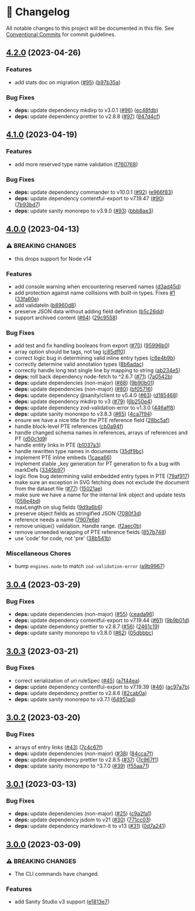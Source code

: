 <!-- markdownlint-disable --><!-- textlint-disable -->

# 📓 Changelog

All notable changes to this project will be documented in this file. See
[Conventional Commits](https://conventionalcommits.org) for commit guidelines.

## [4.2.0](https://github.com/sanity-io/contentful-to-sanity/compare/v4.1.0...v4.2.0) (2023-04-26)

### Features

- add stats doc on migration ([#95](https://github.com/sanity-io/contentful-to-sanity/issues/95)) ([b97b35a](https://github.com/sanity-io/contentful-to-sanity/commit/b97b35aaeb0d9247d178fabe41f4cf4228b9320e))

### Bug Fixes

- **deps:** update dependency mkdirp to v3.0.1 ([#96](https://github.com/sanity-io/contentful-to-sanity/issues/96)) ([ec48fdb](https://github.com/sanity-io/contentful-to-sanity/commit/ec48fdbb9e062aefd101fd3964f0f2ecdd9584bd))
- **deps:** update dependency prettier to v2.8.8 ([#97](https://github.com/sanity-io/contentful-to-sanity/issues/97)) ([847d4cf](https://github.com/sanity-io/contentful-to-sanity/commit/847d4cf37bf1a6ad8622b61e52770411bb26356f))

## [4.1.0](https://github.com/sanity-io/contentful-to-sanity/compare/v4.0.0...v4.1.0) (2023-04-19)

### Features

- add more reserved type name validation ([f760768](https://github.com/sanity-io/contentful-to-sanity/commit/f760768d4ecf6b63eea087d639d4e05fdd86994f))

### Bug Fixes

- **deps:** update dependency commander to v10.0.1 ([#92](https://github.com/sanity-io/contentful-to-sanity/issues/92)) ([e966f83](https://github.com/sanity-io/contentful-to-sanity/commit/e966f83b63d5885d66c94ac3ae6fff2eb6d66802))
- **deps:** update dependency contentful-export to v7.19.47 ([#90](https://github.com/sanity-io/contentful-to-sanity/issues/90)) ([7b93bd7](https://github.com/sanity-io/contentful-to-sanity/commit/7b93bd71e1823ef3d6bc25cdaef46062e4c87cfb))
- **deps:** update sanity monorepo to v3.9.0 ([#93](https://github.com/sanity-io/contentful-to-sanity/issues/93)) ([bbb8ae3](https://github.com/sanity-io/contentful-to-sanity/commit/bbb8ae3e411f6db6f8bbdfcbaeca2973146f7057))

## [4.0.0](https://github.com/sanity-io/contentful-to-sanity/compare/v3.0.4...v4.0.0) (2023-04-13)

### ⚠ BREAKING CHANGES

- this drops support for Node v14

### Features

- add console warning when encountering reserved names ([d3ad45d](https://github.com/sanity-io/contentful-to-sanity/commit/d3ad45df3b34cac43ab21c93bf95db3c8b787e85))
- add protection against name collisions with built-in types. Fixes [#1](https://github.com/sanity-io/contentful-to-sanity/issues/1) ([33fa60e](https://github.com/sanity-io/contentful-to-sanity/commit/33fa60eaef3d9bf2c87c3c5a97f48ade3097a2f4))
- add validateIn ([b8960d8](https://github.com/sanity-io/contentful-to-sanity/commit/b8960d8a1931677577a6d1164e52502e85d14eb8))
- preserve JSON data without adding field definition ([b5c26dd](https://github.com/sanity-io/contentful-to-sanity/commit/b5c26dddb005c7ce3740bfafe852bbadc150714f))
- support archived content ([#64](https://github.com/sanity-io/contentful-to-sanity/issues/64)) ([29c9558](https://github.com/sanity-io/contentful-to-sanity/commit/29c9558a089900c5097fb9bfa7f3b4c91094c95a))

### Bug Fixes

- add test and fix handling booleans from export ([#70](https://github.com/sanity-io/contentful-to-sanity/issues/70)) ([95996b0](https://github.com/sanity-io/contentful-to-sanity/commit/95996b02d3d59d5a75ff192bb38791f6ef93b5b3))
- array option should be tags, not tag ([c85dff0](https://github.com/sanity-io/contentful-to-sanity/commit/c85dff0b3cd4ce465bae3f5042396a63b6f7da18))
- correct logic bug in determining valid inline entry types ([c6e4b9b](https://github.com/sanity-io/contentful-to-sanity/commit/c6e4b9b84624e38c224ddcf8364a3bd9ae4779a7))
- correctly determine valid annotation types ([8b6adac](https://github.com/sanity-io/contentful-to-sanity/commit/8b6adac6edb00f07cdc43a73fe6e2ec4e56cf20a))
- correctly handle long text single line by mapping to string ([ab234e5](https://github.com/sanity-io/contentful-to-sanity/commit/ab234e54411ab45aa7f1c2e0676314630e5218e0))
- **deps:** roll back dependency node-fetch to ^2.6.7 ([#71](https://github.com/sanity-io/contentful-to-sanity/issues/71)) ([7a0542b](https://github.com/sanity-io/contentful-to-sanity/commit/7a0542b79f9a948f8dac0a4aad1779002a1c3daa))
- **deps:** update dependencies (non-major) ([#68](https://github.com/sanity-io/contentful-to-sanity/issues/68)) ([9b90b01](https://github.com/sanity-io/contentful-to-sanity/commit/9b90b0134999e93174844f0e8780bd48152c03d5))
- **deps:** update dependencies (non-major) ([#80](https://github.com/sanity-io/contentful-to-sanity/issues/80)) ([bf05716](https://github.com/sanity-io/contentful-to-sanity/commit/bf057163ef958db677459151f2e440c0a6c75f94))
- **deps:** update dependency @sanity/client to v5.4.0 ([#63](https://github.com/sanity-io/contentful-to-sanity/issues/63)) ([d185468](https://github.com/sanity-io/contentful-to-sanity/commit/d18546850071b094f1cb2fce5fbc84fd9d546290))
- **deps:** update dependency mkdirp to v3 ([#79](https://github.com/sanity-io/contentful-to-sanity/issues/79)) ([6b250e4](https://github.com/sanity-io/contentful-to-sanity/commit/6b250e46bf3a52ed54a09db1763c893875a7a286))
- **deps:** update dependency zod-validation-error to v1.3.0 ([446aff8](https://github.com/sanity-io/contentful-to-sanity/commit/446aff804383af9a5246a4f92866eb3bb562844c))
- **deps:** update sanity monorepo to v3.8.3 ([#65](https://github.com/sanity-io/contentful-to-sanity/issues/65)) ([4ca7f94](https://github.com/sanity-io/contentful-to-sanity/commit/4ca7f9431e7ddc3aff38a73684818b9f9ba15fc0))
- ensure we have a nice title for the PTE reference field ([28bc5af](https://github.com/sanity-io/contentful-to-sanity/commit/28bc5af7310817013807393c7a9605bef842db2c))
- handle block-level PTE references ([cb0a94f](https://github.com/sanity-io/contentful-to-sanity/commit/cb0a94f1e8aa2582c5e445bc4309e235a42eb0ee))
- handle changed schema names in references, arrays of references and PT ([d50c1d9](https://github.com/sanity-io/contentful-to-sanity/commit/d50c1d9ee5680d7b5a45cd3923d0493dd6d18b3f))
- handle entity links in PTE ([b1037a3](https://github.com/sanity-io/contentful-to-sanity/commit/b1037a3014e585ea25ce51ccfa2114816cbbd4d2))
- handle rewritten type names in documents ([35df9bc](https://github.com/sanity-io/contentful-to-sanity/commit/35df9bc1dac732c33ac93b32c000a5d29c44b0d5))
- implement PTE inline embeds ([1caea66](https://github.com/sanity-io/contentful-to-sanity/commit/1caea66345af028c9dd53a4a836c59a085e37f23))
- implement stable \_key generation for PT generation to fix a bug with markDefs ([3345b97](https://github.com/sanity-io/contentful-to-sanity/commit/3345b97c12d4a26f0dd17cdf94a04e173759799e))
- logic flow bug determining valid embedded entry types in PTE ([79af917](https://github.com/sanity-io/contentful-to-sanity/commit/79af917932ced6c1b5112ea0c866e6785650a247))
- make sure an exception in SVG fetching does not exclude the document from the dataset file ([#77](https://github.com/sanity-io/contentful-to-sanity/issues/77)) ([15021ae](https://github.com/sanity-io/contentful-to-sanity/commit/15021ae197e5779c9b27acee2e134ee9b324f226))
- make sure we have a name for the internal link object and update tests ([058e4bd](https://github.com/sanity-io/contentful-to-sanity/commit/058e4bd65a57317c52c55dadccbea8b28b353d7b))
- maxLength on slug fields ([9d9a6b6](https://github.com/sanity-io/contentful-to-sanity/commit/9d9a6b6d703facd2506987b7e90cf544ec177ab3))
- preserve object fields as stringified JSON ([7080f3d](https://github.com/sanity-io/contentful-to-sanity/commit/7080f3db216a72b294062e804ecceac89af69b32))
- reference needs a name ([7907e6e](https://github.com/sanity-io/contentful-to-sanity/commit/7907e6e12e386f9e54085f50a21d739bbef86e79))
- remove unique() validation. Handle range. ([f2aec0b](https://github.com/sanity-io/contentful-to-sanity/commit/f2aec0b8acc10bf0c1d017c74001668a16a2c99e))
- remove unneeded wrapping of PTE reference fields ([857b748](https://github.com/sanity-io/contentful-to-sanity/commit/857b74858dca231d31a170e4ef7416cfa5a45101))
- use 'code' for code, not 'pre' ([38b541b](https://github.com/sanity-io/contentful-to-sanity/commit/38b541b2ea8b671649b58ea8f49e4da561ffb93b))

### Miscellaneous Chores

- bump `engines.node` to match `zod-validation-error` ([a9b9967](https://github.com/sanity-io/contentful-to-sanity/commit/a9b9967a2ba1058fc47b6b3e3d62127e2000aeec))

## [3.0.4](https://github.com/sanity-io/contentful-to-sanity/compare/v3.0.3...v3.0.4) (2023-03-29)

### Bug Fixes

- **deps:** update dependencies (non-major) ([#55](https://github.com/sanity-io/contentful-to-sanity/issues/55)) ([ceada96](https://github.com/sanity-io/contentful-to-sanity/commit/ceada9691bd1c57d028109403856bb80078e082b))
- **deps:** update dependency contentful-export to v7.19.44 ([#61](https://github.com/sanity-io/contentful-to-sanity/issues/61)) ([9b9b01d](https://github.com/sanity-io/contentful-to-sanity/commit/9b9b01d443a38a9e3f1d7ba37d4521f01d4a3619))
- **deps:** update dependency prettier to v2.8.7 ([#56](https://github.com/sanity-io/contentful-to-sanity/issues/56)) ([2461c19](https://github.com/sanity-io/contentful-to-sanity/commit/2461c190c20bdc31a2422e9598bff3f1b523bd99))
- **deps:** update sanity monorepo to v3.8.0 ([#62](https://github.com/sanity-io/contentful-to-sanity/issues/62)) ([05dbbbc](https://github.com/sanity-io/contentful-to-sanity/commit/05dbbbc3c1b5de46901e6c90e1f126987e1ecf15))

## [3.0.3](https://github.com/sanity-io/contentful-to-sanity/compare/v3.0.2...v3.0.3) (2023-03-21)

### Bug Fixes

- correct serialization of uri ruleSpec ([#45](https://github.com/sanity-io/contentful-to-sanity/issues/45)) ([a7f44ea](https://github.com/sanity-io/contentful-to-sanity/commit/a7f44eafa49cf4f16e9e57c6969f4019fa7a3e8d))
- **deps:** update dependency contentful-export to v7.19.39 ([#46](https://github.com/sanity-io/contentful-to-sanity/issues/46)) ([ac97a7b](https://github.com/sanity-io/contentful-to-sanity/commit/ac97a7b9fc0650f97903bc2017338f5d6917a1b6))
- **deps:** update dependency prettier to v2.8.6 ([82cab0a](https://github.com/sanity-io/contentful-to-sanity/commit/82cab0acedf64a4f8bc0c0875003fc19154ee88a))
- **deps:** update sanity monorepo to v3.7.1 ([64951ad](https://github.com/sanity-io/contentful-to-sanity/commit/64951ad23d788cb044831326e013506ab26b5d12))

## [3.0.2](https://github.com/sanity-io/contentful-to-sanity/compare/v3.0.1...v3.0.2) (2023-03-20)

### Bug Fixes

- arrays of entry links ([#43](https://github.com/sanity-io/contentful-to-sanity/issues/43)) ([7c4c67f](https://github.com/sanity-io/contentful-to-sanity/commit/7c4c67fee45a83813c47bd52f12f1caea8c18a5e))
- **deps:** update dependencies (non-major) ([#38](https://github.com/sanity-io/contentful-to-sanity/issues/38)) ([84cca7f](https://github.com/sanity-io/contentful-to-sanity/commit/84cca7f9a5d7df24adab78dd8d25516390e2c520))
- **deps:** update dependency prettier to v2.8.5 ([#37](https://github.com/sanity-io/contentful-to-sanity/issues/37)) ([7c967f1](https://github.com/sanity-io/contentful-to-sanity/commit/7c967f1af2625f63a283dff19239ffb451b0fcc7))
- **deps:** update sanity monorepo to ^3.7.0 ([#39](https://github.com/sanity-io/contentful-to-sanity/issues/39)) ([f55aa71](https://github.com/sanity-io/contentful-to-sanity/commit/f55aa71e2fab1414c4a821627f7780ad7ced6461))

## [3.0.1](https://github.com/sanity-io/contentful-to-sanity/compare/v3.0.0...v3.0.1) (2023-03-13)

### Bug Fixes

- **deps:** update dependencies (non-major) ([#25](https://github.com/sanity-io/contentful-to-sanity/issues/25)) ([c9a2fa1](https://github.com/sanity-io/contentful-to-sanity/commit/c9a2fa17020adfdc00727685d098ede575c6ce12))
- **deps:** update dependency jsdom to v21 ([#30](https://github.com/sanity-io/contentful-to-sanity/issues/30)) ([771cc03](https://github.com/sanity-io/contentful-to-sanity/commit/771cc037b31b6beaffc886f3d23ffe6ae46b666e))
- **deps:** update dependency markdown-it to v13 ([#31](https://github.com/sanity-io/contentful-to-sanity/issues/31)) ([0d7a241](https://github.com/sanity-io/contentful-to-sanity/commit/0d7a24121251f3428afe7c59c7c8d9e5ff294d89))

## [3.0.0](https://github.com/sanity-io/contentful-to-sanity/compare/v2.1.0...v3.0.0) (2023-03-09)

### ⚠ BREAKING CHANGES

- The CLI commands have changed.

### Features

- add Sanity Studio v3 support ([e1813e7](https://github.com/sanity-io/contentful-to-sanity/commit/e1813e70d0853f3e88ec79ce1f3bce08bc8302ab))
